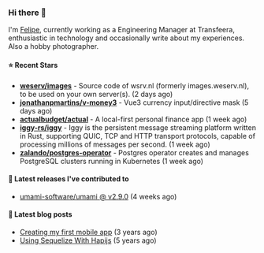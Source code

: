 ### Hi there 👋

I'm [Felipe](https://felipe.im), currently working as a Engineering Manager at Transfeera, enthusiastic in technology and occasionally write about my experiences. Also a hobby photographer.

#### ⭐ Recent Stars
- **[weserv/images](https://github.com/weserv/images)** - Source code of wsrv.nl (formerly images.weserv.nl), to be used on your own server(s). (2 days ago)
- **[jonathanpmartins/v-money3](https://github.com/jonathanpmartins/v-money3)** - Vue3 currency input/directive mask (5 days ago)
- **[actualbudget/actual](https://github.com/actualbudget/actual)** - A local-first personal finance app (1 week ago)
- **[iggy-rs/iggy](https://github.com/iggy-rs/iggy)** - Iggy is the persistent message streaming platform written in Rust, supporting QUIC, TCP and HTTP transport protocols, capable of processing millions of messages per second. (1 week ago)
- **[zalando/postgres-operator](https://github.com/zalando/postgres-operator)** - Postgres operator creates and manages PostgreSQL clusters running in Kubernetes (1 week ago)

#### 🚀 Latest releases I've contributed to


- [umami-software/umami @ v2.9.0](https://github.com/umami-software/umami/releases/tag/v2.9.0) (4 weeks ago)

#### 📄 Latest blog posts
- [Creating my first mobile app](https://felipe.im/posts/creating-my-first-mobile-app/) (3 years ago)
- [Using Sequelize With Hapijs](https://felipe.im/posts/using-sequelize-with-hapijs/) (5 years ago)